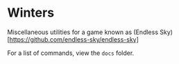 # Winters
Miscellaneous utilities for a game known as (Endless Sky)[https://github.com/endless-sky/endless-sky]

For a list of commands, view the `docs` folder.